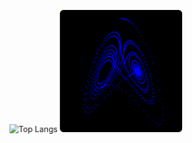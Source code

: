 ![Top Langs](https://github-readme-stats.vercel.app/api/top-langs/?username=joaocarvalhoopen&langs_count=10&theme=dark&layout=compact&hide=ShaderLab,HLSL&exclude_repo=STM32F407_Discovery_HAL_programming_VCOM_Port,STM32F407_Discovery_simple_register_programming,Cypress_PSoC_4__Lullaby_Music_Box_With_Piezo_Movement_Detection,Cypress_PSoC_4__Full_1MHz_Audio_AM_Transmitter_in_a_Pioneer_board,ML_Football_Predictor_EFL_Championship,Project_template_for_PSoC_5_LP_CY8CKIT-059_kit,Detecting_the_original_resolution_of_an_upscale_image_DCT,FM_modulation_of_square_carrier_2-) <img src="lorenz_strange_attractor.svg" width="216" height="216"  />